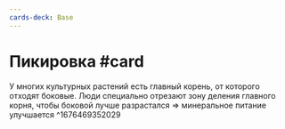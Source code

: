 ```yaml
---
cards-deck: Base
---
```


# Пикировка #card
У многих культурных растений есть главный корень, от которого отходят боковые. Люди специально отрезают зону деления главного корня, чтобы боковой лучше разрастался => минеральное питание улучшается
^1676469352029
